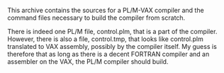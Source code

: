 This archive contains the sources for a PL/M-VAX compiler and the command files necessary to build the compiler from scratch.

There is indeed one PL/M file, control.plm, that is a part of the compiler. However, there is also a file, control.tmp, that looks like control.plm translated to VAX assembly, possibly by the compiler itself. My guess is therefore that as long as there is a decent FORTRAN compiler and an assembler on the VAX, the PL/M compiler should build. 